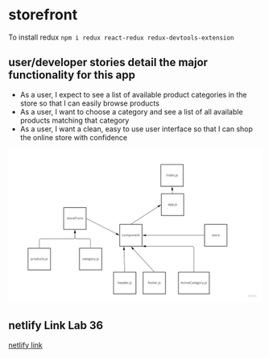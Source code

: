 # storefront

To install redux
`npm i redux react-redux redux-devtools-extension`

## user/developer stories detail the major functionality for this app

+ As a user, I expect to see a list of available product categories in the store so that I can easily browse products
+ As a user, I want to choose a category and see a list of all available products matching that category
+ As a user, I want a clean, easy to use user interface so that I can shop the online store with confidence

![UML](./uml/uml-36.jpg)

## netlify Link Lab 36
[netlify link](https://6294bd9f5ebee32be0176f00--storied-granita-e88875.netlify.app/)
